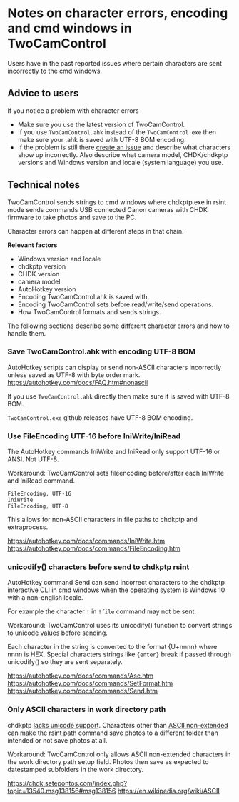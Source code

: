 ﻿# Notes on character errors, encoding and cmd windows in TwoCamControl

Users have in the past reported issues where certain characters are sent incorrectly to the cmd windows.  

## Advice to users

If you notice a problem with character errors

- Make sure you use the latest version of TwoCamControl.
- If you use `TwoCamControl.ahk` instead of the `TwoCamControl.exe` then make sure your .ahk is saved with UTF-8 BOM encoding.
- If the problem is still there [create an issue](https://github.com/nod5/TwoCamControl/issues) and describe what characters show up incorrectly. Also describe what camera model, CHDK/chdkptp versions and Windows version and locale (system language) you use.

## Technical notes

TwoCamControl sends strings to cmd windows where chdkptp.exe in rsint mode sends commands USB connected Canon cameras with CHDK firmware to take photos and save to the PC.  

Character errors can happen at different steps in that chain.

**Relevant factors**
- Windows version and locale  
- chdkptp version  
- CHDK version  
- camera model  
- AutoHotkey version  
- Encoding TwoCamControl.ahk is saved with.  
- Encoding TwoCamControl sets before read/write/send operations.  
- How TwoCamControl formats and sends strings.  

The following sections describe some different character errors and how to handle them.

### Save TwoCamControl.ahk with encoding UTF-8 BOM

AutoHotkey scripts can display or send non-ASCII characters incorrectly unless saved as UTF-8 with byte order mark.  
https://autohotkey.com/docs/FAQ.htm#nonascii  

If you use `TwoCamControl.ahk` directly then make sure it is saved with UTF-8 BOM.  

`TwoCamControl.exe` github releases have UTF-8 BOM encoding.  

### Use FileEncoding UTF-16 before IniWrite/IniRead

The AutoHotkey commands IniWrite and IniRead only support UTF-16 or ANSI. Not UTF-8.  

Workaround: TwoCamControl sets fileencoding before/after each IniWrite and IniRead command.

```
FileEncoding, UTF-16
IniWrite
FileEncoding, UTF-8
```

This allows for non-ASCII characters in file paths to chdkptp and extraprocess.  

https://autohotkey.com/docs/commands/IniWrite.htm  
https://autohotkey.com/docs/commands/FileEncoding.htm

### unicodify() characters before send to chdkptp rsint

AutoHotkey command Send can send incorrect characters to the chdkptp interactive CLI in cmd windows when the operating system is Windows 10 with a non-english locale.

For example the character `!` in `!file` command may not be sent.  

Workaround: TwoCamControl uses its unicodify() function to convert strings to unicode values before sending.

Each character in the string is converted to the format {U+nnnn} where nnnn is HEX. Special characters strings like `{enter}` break if passed through unicodify() so they are sent separately.  

https://autohotkey.com/docs/commands/Asc.htm  
https://autohotkey.com/docs/commands/SetFormat.htm  
https://autohotkey.com/docs/commands/Send.htm  

### Only ASCII characters in work directory path

chdkptp [lacks unicode support](https://chdk.setepontos.com/index.php?topic=13540.msg138156#msg138156). Characters other than [ASCII non-extended](https://en.wikipedia.org/wiki/ASCII) can make the rsint path command save photos to a different folder than intended or not save photos at all.  

Workaround: TwoCamControl only allows ASCII non-extended characters in the work directory path setup field. Photos then save as expected to datestamped subfolders in the work directory.  

https://chdk.setepontos.com/index.php?topic=13540.msg138156#msg138156
https://en.wikipedia.org/wiki/ASCII
